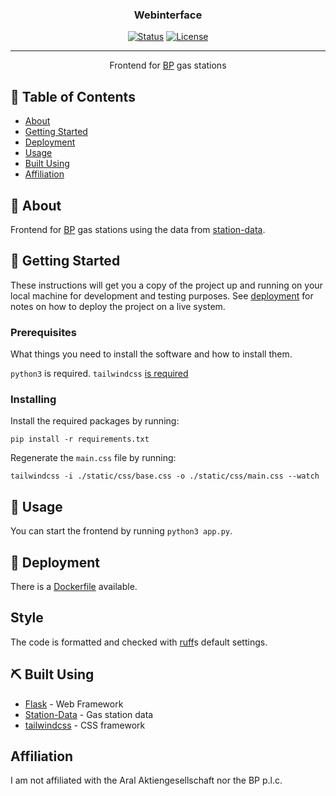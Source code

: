<h3 align="center">Webinterface</h3>

<div align="center">

  [![Status](https://img.shields.io/badge/status-active-success.svg)]() 
  [![License](https://img.shields.io/github/license/bp-stations/webinterface)](/LICENSE)

</div>

---

<p align="center"> Frontend for <a href="https://www.bp.com/">BP</a> gas stations
    <br> 
</p>

## 📝 Table of Contents
- [About](#about)
- [Getting Started](#getting_started)
- [Deployment](#deployment)
- [Usage](#usage)
- [Built Using](#built_using)
- [Affiliation](#affiliation)

## 🧐 About <a name = "about"></a>
Frontend for [BP](https://www.bp.com/) gas stations using the data from [station-data](https://github.com/bp-stations/station-data/).

## 🏁 Getting Started <a name = "getting_started"></a>
These instructions will get you a copy of the project up and running on your local machine for development and testing purposes. See [deployment](#deployment) for notes on how to deploy the project on a live system.

### Prerequisites
What things you need to install the software and how to install them.

``python3`` is required.
``tailwindcss`` [is required](https://tailwindcss.com/blog/standalone-cli)

### Installing

Install the required packages by running:

```commandline
pip install -r requirements.txt
```

Regenerate the ``main.css`` file by running:

```commandline
tailwindcss -i ./static/css/base.css -o ./static/css/main.css --watch
```

## 🎈 Usage <a name="usage"></a>
You can start the frontend by running ``python3 app.py``.

## 🚀 Deployment <a name = "deployment"></a>
There is a [Dockerfile](./Dockerfile) available.

## Style
The code is formatted and checked with [ruff](https://github.com/astral-sh/ruff)s default settings.

## ⛏️ Built Using <a name = "built_using"></a>
- [Flask](https://flask.palletsprojects.com) - Web Framework
- [Station-Data](https://github.com/bp-stations/station-data/) - Gas station data
- [tailwindcss](https://tailwindcss.com/) - CSS framework

## Affiliation <a name = "affiliation"></a>
I am not affiliated with the Aral Aktiengesellschaft nor the BP p.l.c.
